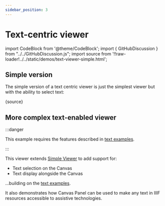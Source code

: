 ```yaml
---
sidebar_position: 3
---
```


# Text-centric viewer

import CodeBlock from '@theme/CodeBlock';
import { GitHubDiscussion } from "../../GitHubDiscussion.js";
import source from '!!raw-loader!../../static/demos/text-viewer-simple.html';

## Simple version

The simple version of a text centric viewer is just the simplest viewer but with the ability to select text:

<CodeBlock
  language="html"
  title="Simple viewer"
  metastring="{30-32}"
  showLineNumbers>
    {source}
</CodeBlock>

## More complex text-enabled viewer

:::danger

This example requires the features described in [text examples](../../docs/future/handling-text).

:::

This viewer extends [Simple Viewer](./simple-viewer) to add support for:

* Text selection on the Canvas
* Text display alongside the Canvas

...building on the [text examples](../../docs/future/handling-text).

It also demonstrates how Canvas Panel can be used to make any text in IIIF resources accessible to assistive technologies.

<GitHubDiscussion ghid="20" />

